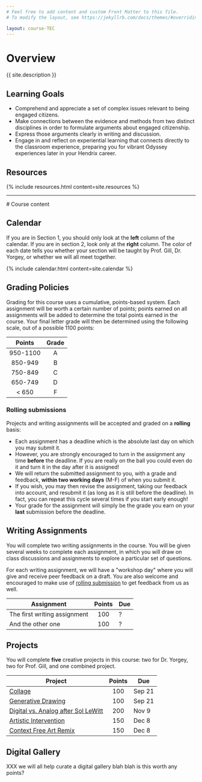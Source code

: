 ```yaml
---
# Feel free to add content and custom Front Matter to this file.
# To modify the layout, see https://jekyllrb.com/docs/themes/#overriding-theme-defaults

layout: course-TEC
---
```


# <a name="description">Overview</a>

{{ site.description }}

## <a name="goals">Learning Goals</a>

* Comprehend and appreciate a set of complex issues relevant to being
  engaged citizens.
* Make connections between the evidence and methods from two distinct
  disciplines in order to formulate arguments about engaged citizenship.
* Express those arguments clearly in writing and discussion.
* Engage in and reflect on experiential learning that connects
  directly to the classroom experience, preparing you for vibrant
  Odyssey experiences later in your Hendrix career.

## <a name="resources">Resources</a>

{% include resources.html content=site.resources %}

<hr>
# Course content

## <a name="calendar">Calendar</a>

If you are in Section 1, you should only look at the
**left** column of the calendar. If you are in section 2, look only
at the <b>right</b> column.  The color of each date tells you whether
your section will be taught by <span class="gill">Prof.
Gill</span>, <span class="yorgey">Dr. Yorgey</span>, or whether we
will <span class="group">all meet together</span>.

{% include calendar.html content=site.calendar %}

## <a name="grading">Grading Policies</a>

Grading for this course uses a cumulative, points-based system.  Each
assignment will be worth a certain number of points; points earned on
all assignments will be added to determine the total points earned in
the course.  Your final letter grade will then be determined using the
following scale, out of a possible 1100 points:

| Points   | Grade |
|:--------:|:-----:|
| 950-1100 | A     |
| 850-949  | B     |
| 750-849  | C     |
| 650-749  | D     |
| < 650    | F     |

### <a name="rolling">Rolling submissions</a>

Projects and writing assignments will be accepted and graded on a
**rolling** basis:

* Each assignment has a deadline which is the absolute last day on
  which you may submit it.
* However, you are strongly encouraged to turn in the assignment any
  time **before** the deadline.  If you are really on the ball you
  could even do it and turn it in the day after it is assigned!
* We will return the submitted assignment
  to you, with a grade and feedback, **within two working days** (M-F)
  of when you submit it.
* If you wish, you may then revise the assignment, taking our feedback
  into account, and resubmit it (as long as it is still before the
  deadline). In fact, you can repeat this cycle several times if you
  start early enough!
* Your grade for the assignment will simply be the grade you earn on
  your **last** submission before the deadline.

## <a name="writing">Writing Assignments</a>

You will complete two writing assignments in the course.  You will be
given several weeks to complete each assignment, in which you will
draw on class discussions and assignments to explore a particular set
of questions.

For each writing assignment, we will have a "workshop
day" where you will give and receive peer feedback on a draft. You are
also welcome and encouraged to make use of [rolling
submission](#rolling) to get feedback from us as well.


| Assignment                   | Points | Due |
|------------------------------|:------:|-----|
| The first writing assignment | 100    | ?   |
| And the other one            | 100    | ?   |

## <a name="projects">Projects</a>

You will complete **five** creative projects in this course: two for
Dr. Yorgey, two for Prof. Gill, and one combined project.

| Project                                                                         | Points | Due    |
|---------------------------------------------------------------------------------|:------:|--------|
| [Collage]({{site.baseurl}}/projects/collage.html)                               | 100    | Sep 21 |
| [Generative Drawing]({{site.baseurl}}/projects/generativedrawing.html)          | 100    | Sep 21 |
| [Digital vs. Analog after Sol LeWitt]({{site.baseurl}}/projects/sollewitt.html) | 200    | Nov 9  |
| [Artistic Intervention]({{site.baseurl}}/projects/intervention.html)            | 150    | Dec 8  |
| [Context Free Art Remix]({{site.baseurl}}/projects/remix.html)                  | 150    | Dec 8  |

## <a name="gallery">Digital Gallery</a>

XXX we will all help curate a digital gallery blah blah is this worth
any points?
